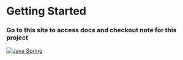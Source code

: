 # Getting Started

### Go to this site to access docs and checkout note for this project
[![Java Spring](https://img.shields.io/badge/Java%20Spring-%236DB33F.svg?style=flat&logo=java&logoColor=white)](https://cmhehe176.github.io/java-spring)

